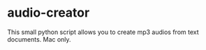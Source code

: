 # audio-creator
This small python script allows you to create mp3 audios from text documents. Mac only.
